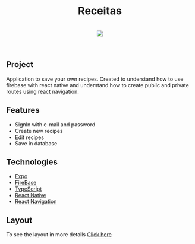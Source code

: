 
<h1 align="center">Receitas</h1>
<br>
<div align="center">
  <img src="https://user-images.githubusercontent.com/53982668/131933874-b2dd2949-e6c2-42fb-bed7-92797aabf031.gif"/>
</div>
<br>
<br>
<h2>Project</h2>
<p>Application to save your own recipes. Created to understand how to use firebase with react native and understand how to create public and private routes using react navigation.</p>
<h2>Features</h2>
<ul>
  <li>SignIn with e-mail and password</li>
  <li>Create new recipes</li>
  <li>Edit recipes</li>
  <li>Save in database</li>
</ul>

<h2>Technologies</h2>
<ul>
  <li><a href='https://docs.expo.dev/index.html'>Expo</a></li>
  <li><a href='https://firebase.google.com/?hl=pt-br'>FireBase</a></li>
  <li><a href='https://www.typescriptlang.org'>TypeScript</a></li>
  <li><a href='https://reactnative.dev'>React Native</a></li>
  <li><a href='https://reactnavigation.org/docs/getting-started/'>React Navigation</a></li>
</ul>

<h2>Layout</h2>
<p>To see the layout in more details <a href="https://user-images.githubusercontent.com/53982668/131933874-b2dd2949-e6c2-42fb-bed7-92797aabf031.gif">Click here</a></p>
